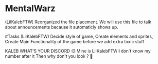 # MentalWarz
(LilKalebFTW) Reorganized the file placement. We will use this file to talk about announcements because it automaticly shows up.

#Tasks
(LilKalebFTW)
Decide style of game,
Create elements and sprites,
Create Main Functionality of the game before we add extra toxic stuff



KALEB WHAT'S YOUR DISCORD :D
Mine is LilKalebFTW
I don't know my number after it
Then why don't you look ? :thinking:
